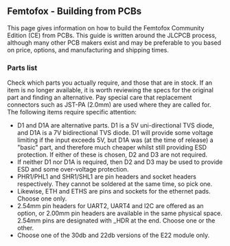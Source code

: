 ## Femtofox - Building from PCBs

This page gives information on how to build the Femtofox  Community Edition (CE) from PCBs. This guide is written around the JLCPCB process, although many other PCB makers exist and may be preferable to you based on price, options, and manufacturing and shipping times.

### Parts list
Check which parts you actually require, and those that are in stock. If an item is no longer available, it is worth reviewing the specs for the original part and finding an alternative. Pay special care that replacement connectors such as JST-PA (2.0mm) are used where they are called for. The following items require specific attention:
 - D1 and D1A are alternative parts. D1 is a 5V uni-directional TVS diode, and D1A is a 7V bidirectional TVS diode. D1 will provide some voltage limiting if the input exceeds 5V, but D1A was (at the time of release) a "basic" part, and therefore much cheaper whilst still providing ESD protection. If either of these is chosen, D2 and D3 are not required.
 - If neither D1 nor D1A is required, then D2 and D3 may be used to provide ESD and some over-voltage protection.
 - PHR1/PHL1 and SHR1/SHL1 are pin headers and socket headers respectively. They cannot be soldered at the same time, so pick one.
 - Likewise, ETH and ETHS are pins and sockets for the ethernet pads. Choose one only.
 - 2.54mm pin headers for UART2, UART4 and I2C are offered as an option, or 2.00mm pin headers are available in the same physical space. 2.54mm pins are designated with _HDR at the end. Choose one or the other.
 - Choose one of the 30db and 22db versions of the E22 module only.
<!--stackedit_data:
eyJoaXN0b3J5IjpbMTcyOTUyNzIxMCwyNjIwMjM5OF19
-->
